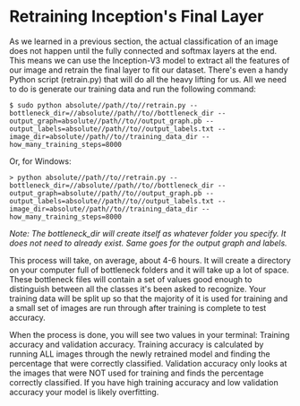 # Retraining Inception's Final Layer

As we learned in a previous section, the actual classification of an image does not happen until the fully connected and softmax layers at the end.
This means we can use the Inception-V3 model to extract all the features of our image and retrain the final layer to fit our dataset.
There's even a handy Python script (retrain.py) that will do all the heavy lifting for us.
All we need to do is generate our training data and run the following command:

```shell
$ sudo python absolute//path//to//retrain.py --bottleneck_dir=//absolute//path//to//bottleneck_dir --output_graph=absolute//path//to//output_graph.pb --output_labels=absolute//path//to//output_labels.txt --image_dir=absolute//path//to//training_data_dir --how_many_training_steps=8000
```

Or, for Windows:
```shell
> python absolute//path//to//retrain.py --bottleneck_dir=//absolute//path//to//bottleneck_dir --output_graph=absolute//path//to//output_graph.pb --output_labels=absolute//path//to//output_labels.txt --image_dir=absolute//path//to//training_data_dir --how_many_training_steps=8000
```

_Note: The bottleneck_dir will create itself as whatever folder you specify.
It does not need to already exist.
Same goes for the output graph and labels._

This process will take, on average, about 4-6 hours.
It will create a directory on your computer full of bottleneck folders and it will take up a lot of space.
These bottleneck files will contain a set of values good enough to distinguish between all the classes it's been asked to recognize.
Your training data will be split up so that the majority of it is used for training and a small set of images are run through after training is complete to test accuracy.

When the process is done, you will see two values in your terminal: Training accuracy and validation accuracy.
Training accuracy is calculated by running ALL images through the newly retrained model and finding the percentage that were correctly classified.
Validation accuracy only looks at the images that were NOT used for training and finds the percentage correctly classified.
If you have high training accuracy and low validation accuracy your model is likely overfitting.